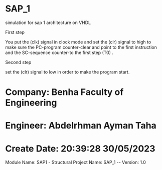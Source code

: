 # SAP_1
simulation for sap 1 architecture on VHDL

First step  

You put the (clk) signal in clock mode and set the (clr) signal to high to make sure the PC-program counter-clear and point to the first instruction and the SC-sequence counter-to the first step (T0) . 

Second step  

set the (clr) signal to low in order to make the program start.  

 # Company:  Benha Faculty of Engineering
 # Engineer: Abdelrhman Ayman Taha
# Create Date:    20:39:28 30/05/2023 
 Module Name:    SAP1 - Structural 
 Project Name:   SAP_1
-- Version: 1.0 

